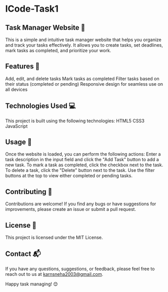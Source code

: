 # ICode-Task1
## Task Manager Website 📝
This is a simple and intuitive task manager website that helps you organize and track your tasks effectively. It allows you to create tasks, set deadlines, mark tasks as completed, and prioritize your work.

## Features 🚀
Add, edit, and delete tasks
Mark tasks as completed
Filter tasks based on their status (completed or pending)
Responsive design for seamless use on all devices

## Technologies Used 💻
This project is built using the following technologies:
HTML5
CSS3
JavaScript

## Usage 🎯
Once the website is loaded, you can perform the following actions:
Enter a task description in the input field and click the "Add Task" button to add a new task.
To mark a task as completed, click the checkbox next to the task.
To delete a task, click the "Delete" button next to the task.
Use the filter buttons at the top to view either completed or pending tasks.

## Contributing 🤝
Contributions are welcome! If you find any bugs or have suggestions for improvements, please create an issue or submit a pull request.

## License 📄
This project is licensed under the MIT License.

## Contact 📬
If you have any questions, suggestions, or feedback, please feel free to reach out to us at karnsneha2003@gmail.com.

Happy task managing! 😊




